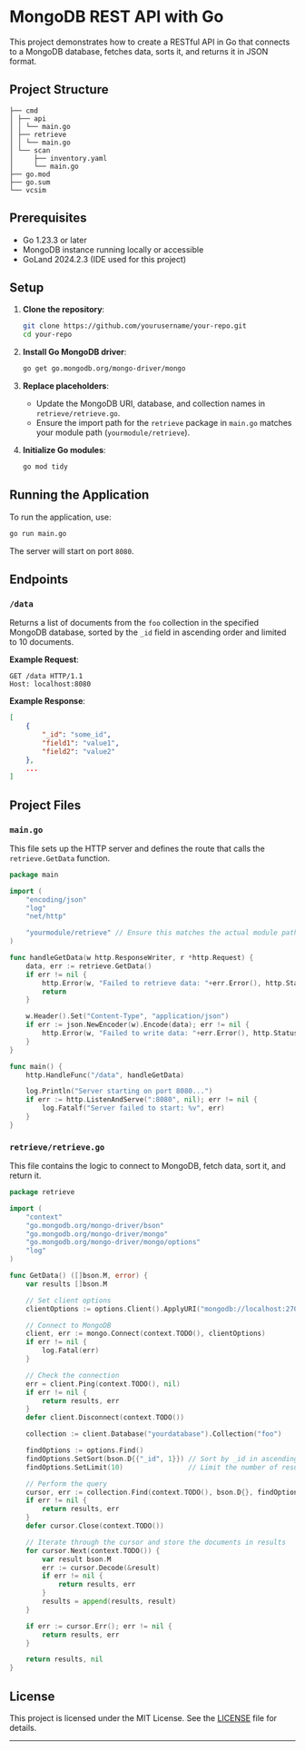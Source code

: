 # MongoDB REST API with Go

This project demonstrates how to create a RESTful API in Go that connects to a MongoDB database, fetches data, sorts it, and returns it in JSON format.

## Project Structure
```aiignore
├── cmd
│ ├── api
│ │ └── main.go
│ ├── retrieve
│ │ └── main.go
│ └── scan
│     ├── inventory.yaml
│     └── main.go
├── go.mod
├── go.sum
└── vcsim
```

## Prerequisites

- Go 1.23.3 or later
- MongoDB instance running locally or accessible
- GoLand 2024.2.3 (IDE used for this project)

## Setup

1. **Clone the repository**:
    ```sh
    git clone https://github.com/yourusername/your-repo.git
    cd your-repo
    ```

2. **Install Go MongoDB driver**:
    ```sh
    go get go.mongodb.org/mongo-driver/mongo
    ```

3. **Replace placeholders**:
    - Update the MongoDB URI, database, and collection names in `retrieve/retrieve.go`.
    - Ensure the import path for the `retrieve` package in `main.go` matches your module path (`yourmodule/retrieve`).

4. **Initialize Go modules**:
    ```sh
    go mod tidy
    ```

## Running the Application

To run the application, use:

```sh
go run main.go
```

The server will start on port `8080`.

## Endpoints

### `/data`

Returns a list of documents from the `foo` collection in the specified MongoDB database, sorted by the `_id` field in ascending order and limited to 10 documents.

**Example Request**:

```http
GET /data HTTP/1.1
Host: localhost:8080
```

**Example Response**:

```json
[
    {
        "_id": "some_id",
        "field1": "value1",
        "field2": "value2"
    },
    ...
]
```

## Project Files

### `main.go`

This file sets up the HTTP server and defines the route that calls the `retrieve.GetData` function.

```go
package main

import (
    "encoding/json"
    "log"
    "net/http"

    "yourmodule/retrieve" // Ensure this matches the actual module path
)

func handleGetData(w http.ResponseWriter, r *http.Request) {
    data, err := retrieve.GetData()
    if err != nil {
        http.Error(w, "Failed to retrieve data: "+err.Error(), http.StatusInternalServerError)
        return
    }

    w.Header().Set("Content-Type", "application/json")
    if err := json.NewEncoder(w).Encode(data); err != nil {
        http.Error(w, "Failed to write data: "+err.Error(), http.StatusInternalServerError)
    }
}

func main() {
    http.HandleFunc("/data", handleGetData)

    log.Println("Server starting on port 8080...")
    if err := http.ListenAndServe(":8080", nil); err != nil {
        log.Fatalf("Server failed to start: %v", err)
    }
}
```

### `retrieve/retrieve.go`

This file contains the logic to connect to MongoDB, fetch data, sort it, and return it.

```go
package retrieve

import (
    "context"
    "go.mongodb.org/mongo-driver/bson"
    "go.mongodb.org/mongo-driver/mongo"
    "go.mongodb.org/mongo-driver/mongo/options"
    "log"
)

func GetData() ([]bson.M, error) {
    var results []bson.M

    // Set client options
    clientOptions := options.Client().ApplyURI("mongodb://localhost:27017")

    // Connect to MongoDB
    client, err := mongo.Connect(context.TODO(), clientOptions)
    if err != nil {
        log.Fatal(err)
    }

    // Check the connection
    err = client.Ping(context.TODO(), nil)
    if err != nil {
        return results, err
    }
    defer client.Disconnect(context.TODO())

    collection := client.Database("yourdatabase").Collection("foo")

    findOptions := options.Find()
    findOptions.SetSort(bson.D{{"_id", 1}}) // Sort by _id in ascending order
    findOptions.SetLimit(10)                // Limit the number of results to 10

    // Perform the query
    cursor, err := collection.Find(context.TODO(), bson.D{}, findOptions)
    if err != nil {
        return results, err
    }
    defer cursor.Close(context.TODO())

    // Iterate through the cursor and store the documents in results
    for cursor.Next(context.TODO()) {
        var result bson.M
        err := cursor.Decode(&result)
        if err != nil {
            return results, err
        }
        results = append(results, result)
    }

    if err := cursor.Err(); err != nil {
        return results, err
    }

    return results, nil
}
```

## License

This project is licensed under the MIT License. See the [LICENSE](LICENSE) file for details.

---
